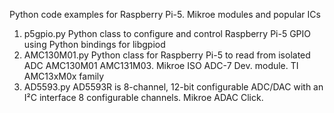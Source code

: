 Python code examples for Raspberry Pi-5.  Mikroe modules and popular ICs

1. p5gpio.py      Python class to configure and control Raspberry Pi-5 GPIO using Python bindings for libgpiod
2. AMC130M01.py   Python class for Raspberry Pi-5 to read from isolated ADC AMC130M01 AMC131M03. Mikroe ISO ADC-7 Dev. module.  TI AMC13xM0x family
3. AD5593.py      AD5593R is 8-channel, 12-bit configurable ADC/DAC with an I²C interface 8 configurable channels. Mikroe ADAC Click. 
